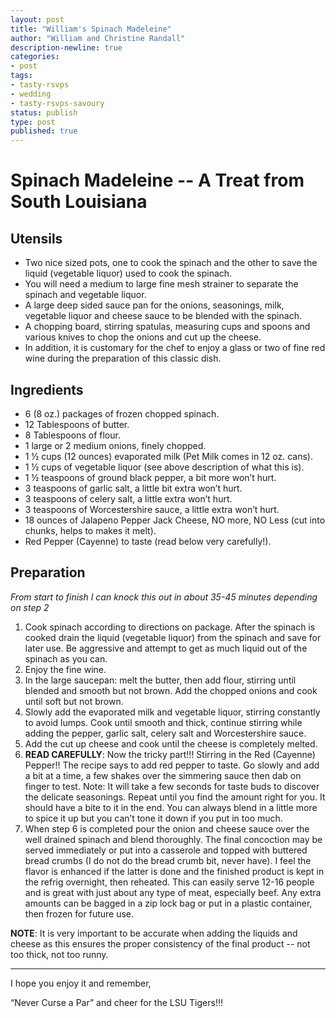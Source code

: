 ```yaml
---
layout: post
title: "William's Spinach Madeleine"
author: "William and Christine Randall"
description-newline: true
categories:
- post
tags:
- tasty-rsvps
- wedding
- tasty-rsvps-savoury
status: publish
type: post
published: true
---
```


# Spinach Madeleine -- A Treat from South Louisiana

## Utensils

* Two nice sized pots, one to cook the spinach and the other to save the liquid (vegetable liquor) used to cook the spinach.
* You will need a medium to large fine mesh strainer to separate the spinach and vegetable liquor.
* A large deep sided sauce pan for the onions, seasonings, milk, vegetable liquor and cheese sauce to be blended with the spinach.
* A chopping board, stirring spatulas, measuring cups and spoons and various knives to chop the onions and cut up the cheese.
* In addition, it is customary for the chef to enjoy a glass or two of fine red wine during the preparation of this classic dish.

## Ingredients

* 6 (8 oz.) packages of frozen chopped spinach.
* 12 Tablespoons of butter.
* 8 Tablespoons of flour.
* 1 large or 2 medium onions, finely chopped.
* 1 ½ cups (12 ounces) evaporated milk (Pet Milk comes in 12 oz. cans).
* 1 ½ cups of vegetable liquor (see above description of what this is).
* 1 ½ teaspoons of ground black pepper, a bit more won’t hurt.
* 3 teaspoons of garlic salt, a little bit extra won’t hurt.
* 3 teaspoons of celery salt, a little extra won’t hurt.
* 3 teaspoons of Worcestershire sauce, a little extra won’t hurt.
* 18 ounces of Jalapeno Pepper Jack Cheese, NO more, NO Less (cut into chunks, helps to makes it melt).
* Red Pepper (Cayenne) to taste (read below very carefully!).

## Preparation

_From start to finish I can knock this out in about 35-45 minutes depending on step 2_

1. Cook spinach according to directions on package. After the spinach is cooked drain the liquid (vegetable liquor) from the spinach and save for later use. Be aggressive and attempt to get as much liquid out of the spinach as you can.
1. Enjoy the fine wine.
1. In the large saucepan: melt the butter, then add flour, stirring until blended and smooth but not brown. Add the chopped onions and cook until soft but not brown.    
1. Slowly add the evaporated milk and vegetable liquor, stirring constantly to avoid lumps. Cook until smooth and thick, continue stirring while adding the pepper, garlic salt, celery salt and Worcestershire sauce.
1. Add the cut up cheese and cook until the cheese is completely melted.
1. **READ CAREFULLY**:  Now the tricky part!!! Stirring in the Red (Cayenne) Pepper!! The recipe says to add red pepper to taste. Go slowly and add a bit at a time, a few shakes over the simmering sauce then dab on finger to test. Note: It will take a few seconds for taste buds to discover the delicate seasonings. Repeat until you find the amount right for you. It should have a bite to it in the end. You can always blend in a little more to spice it up but you can’t tone it down if you put in too much.
1. When step 6 is completed pour the onion and cheese sauce over the well drained spinach and blend thoroughly. The final concoction may be served immediately or put into a casserole and topped with buttered bread crumbs (I do not do the bread crumb bit, never have). I feel the flavor is enhanced if the latter is done and the finished product is kept in the refrig overnight, then reheated. This can easily serve 12-16 people and is great with just about any type of meat, especially beef. Any extra amounts can be bagged in a zip lock bag or put in a plastic container, then frozen for future use.

**NOTE**: It is very important to be accurate when adding the liquids and cheese as this ensures the proper consistency of the final product -- not too thick, not too runny.

***

I hope you enjoy it and remember,

“Never Curse a Par” and cheer for the LSU Tigers!!!

